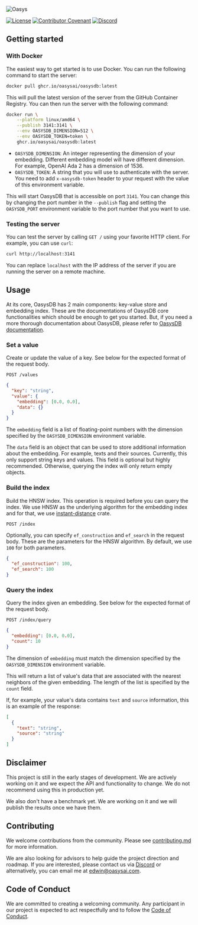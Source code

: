 ![Oasys](/assets/banner.png)

[![License](https://img.shields.io/badge/License-Apache_2.0-blue.svg?style=for-the-badge)](https://opensource.org/licenses/Apache-2.0)
[![Contributor Covenant](https://img.shields.io/badge/Contributor%20Covenant-2.1-4baaaa.svg?style=for-the-badge)](/docs/code_of_conduct.md)
[![Discord](https://img.shields.io/discord/1182432298382131200?logo=discord&logoColor=%23ffffff&label=Discord&style=for-the-badge)](https://discord.gg/bDhQrkqNP4)

## Getting started

### With Docker

The easiest way to get started is to use Docker. You can run the following command to start the server:

```bash
docker pull ghcr.io/oasysai/oasysdb:latest
```

This will pull the latest version of the server from the GitHub Container Registry. You can then run the server with the following command:

```bash
docker run \
    --platform linux/amd64 \
    --publish 3141:3141 \
    --env OASYSDB_DIMENSION=512 \
    --env OASYSDB_TOKEN=token \
    ghcr.io/oasysai/oasysdb:latest
```

- `OASYSDB_DIMENSION`: An integer representing the dimension of your embedding. Different embedding model will have different dimension. For example, OpenAI Ada 2 has a dimension of 1536.
- `OASYSDB_TOKEN`: A string that you will use to authenticate with the server. You need to add `x-oasysdb-token` header to your request with the value of this environment variable.

This will start OasysDB that is accessible on port `3141`. You can change this by changing the port number in the `--publish` flag and setting the `OASYSDB_PORT` environment variable to the port number that you want to use.

### Testing the server

You can test the server by calling `GET /` using your favorite HTTP client. For example, you can use `curl`:

```bash
curl http://localhost:3141
```

You can replace `localhost` with the IP address of the server if you are running the server on a remote machine.

## Usage

At its core, OasysDB has 2 main components: key-value store and embedding index. These are the documentations of OasysDB core functionalities which should be enough to get you started. But, if you need a more thorough documentation about OasysDB, please refer to [OasysDB documentation](https://docs.oasysai.com).

### Set a value

Create or update the value of a key. See below for the expected format of the request body.

```
POST /values
```

```json
{
  "key": "string",
  "value": {
    "embedding": [0.0, 0.0],
    "data": {}
  }
}
```

The `embedding` field is a list of floating-point numbers with the dimension specified by the `OASYSDB_DIMENSION` environment variable.

The `data` field is an object that can be used to store additional information about the embedding. For example, texts and their sources. Currently, this only support string keys and values. This field is optional but highly recommended. Otherwise, querying the index will only return empty objects.

### Build the index

Build the HNSW index. This operation is required before you can query the index. We use HNSW as the underlying algorithm for the embedding index and for that, we use [instant-distance](https://github.com/instant-labs/instant-distance) crate.

```
POST /index
```

Optionally, you can specify `ef_construction` and `ef_search` in the request body. These are the parameters for the HNSW algorithm. By default, we use `100` for both parameters.

```json
{
  "ef_construction": 100,
  "ef_search": 100
}
```

### Query the index

Query the index given an embedding. See below for the expected format of the request body.

```
POST /index/query
```

```json
{
  "embedding": [0.0, 0.0],
  "count": 10
}
```

The dimension of `embedding` must match the dimension specified by the `OASYSDB_DIMENSION` environment variable.

This will return a list of value's data that are associated with the nearest neighbors of the given embedding. The length of the list is specified by the `count` field.

If, for example, your value's data contains `text` and `source` information, this is an example of the response:

```json
[
  {
    "text": "string",
    "source": "string"
  }
]
```

## Disclaimer

This project is still in the early stages of development. We are actively working on it and we expect the API and functionality to change. We do not recommend using this in production yet.

We also don't have a benchmark yet. We are working on it and we will publish the results once we have them.

## Contributing

We welcome contributions from the community. Please see [contributing.md](/docs/contributing.md) for more information.

We are also looking for advisors to help guide the project direction and roadmap. If you are interested, please contact us via [Discord](https://discord.gg/bDhQrkqNP4) or alternatively, you can email me at edwin@oasysai.com.

## Code of Conduct

We are committed to creating a welcoming community. Any participant in our project is expected to act respectfully and to follow the [Code of Conduct](/docs/code_of_conduct.md).
